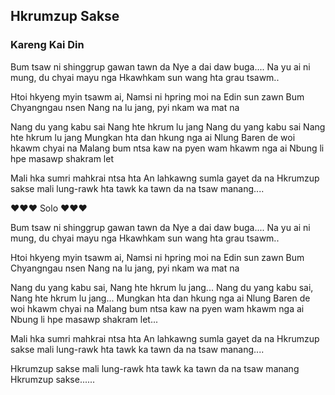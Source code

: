 ## Hkrumzup Sakse

### Kareng Kai Din

Bum tsaw ni shinggrup gawan tawn da
Nye a dai daw buga....
Na yu ai ni mung, du chyai mayu nga
Hkawhkam sun wang hta grau tsawm..

Htoi hkyeng myin tsawm ai,
Namsi ni hpring
moi na Edin sun zawn
Bum Chyangngau nsen
Nang na lu jang, pyi nkam wa mat na

Nang du yang kabu sai
Nang hte hkrum lu jang
Nang du yang kabu sai
Nang hte hkrum lu jang
Mungkan hta dan hkung nga ai
Nlung Baren de woi hkawm chyai na
Malang bum ntsa kaw na
pyen wam hkawm nga ai
Nbung li hpe masawp shakram let

Mali hka sumri mahkrai ntsa hta
An lahkawng sumla gayet da na
Hkrumzup sakse
mali lung-rawk hta
tawk ka tawn da na
tsaw manang....

♥♥♥ Solo ♥♥♥

Bum tsaw ni shinggrup gawan tawn da
Nye a dai daw buga....
Na yu ai ni mung, du chyai mayu nga
Hkawhkam sun wang hta grau tsawm..

Htoi hkyeng myin tsawm ai,
Namsi ni hpring
moi na Edin sun zawn
Bum Chyangngau nsen
Nang na lu jang, pyi nkam wa mat na

Nang du yang kabu sai,
Nang hte hkrum lu jang...
Nang du yang kabu sai,
Nang hte hkrum lu jang...
Mungkan hta dan hkung nga ai
Nlung Baren de woi hkawm chyai na
Malang bum ntsa kaw na
pyen wam hkawm nga ai
Nbung li hpe masawp shakram let...

Mali hka sumri mahkrai ntsa hta
An lahkawng sumla gayet da na
Hkrumzup sakse
mali lung-rawk hta
tawk ka tawn da na
tsaw manang....

Hkrumzup sakse
mali lung-rawk hta
tawk ka tawn da na
tsaw manang
Hkrumzup sakse......
